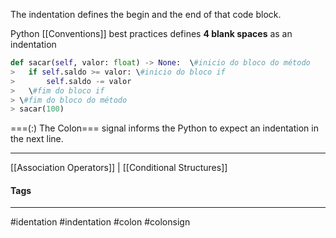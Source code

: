 The indentation defines the begin and the end of that code block.

Python [[Conventions]] best practices defines **4 blank spaces** as an indentation 

```python
def sacar(self, valor: float) -> None:  \#inicio do bloco do método
> 	if self.saldo >= valor: \#inicio do bloco if
> 		self.saldo -= valor
> 	\#fim do bloco if
> \#fim do bloco do método
> sacar(100)
```

===(:) The Colon=== signal informs the Python to expect an indentation in the next line.

***
[[Association Operators]] | [[Conditional Structures]]


#### Tags
***
#identation #indentation #colon #colonsign